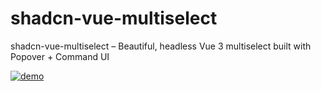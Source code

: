 # shadcn-vue-multiselect
shadcn-vue-multiselect – Beautiful, headless Vue 3 multiselect built with Popover + Command UI

[![demo](https://img.shields.io/badge/demo-live-green)](https://rushughes.github.io/shadcn-vue-multiselect/)

